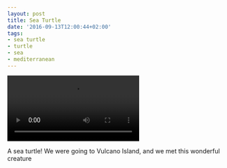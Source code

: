 ```yaml
---
layout: post
title: Sea Turtle
date: '2016-09-13T12:00:44+02:00'
tags:
- sea turtle
- turtle
- sea
- mediterranean
---
```

<video controls><source src="/files/tumblr_od6yme1Cpz1tq106b.mp4" type="video/mp4"></source></video>

A sea turtle! We were going to Vulcano Island, and we met this wonderful creature

